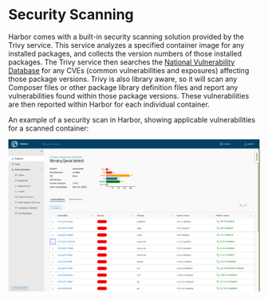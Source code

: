 # Security Scanning

Harbor comes with a built-in security scanning solution provided by the Trivy service. This service analyzes a specified container image for any installed packages, and collects the version numbers of those installed packages. The Trivy service then searches the [National Vulnerability Database](https://nvd.nist.gov/) for any CVEs \(common vulnerabilities and exposures\) affecting those package versions. Trivy is also library aware, so it will scan any Composer files or other package library definition files and report any vulnerabilities found within those package versions. These vulnerabilities are then reported within Harbor for each individual container.

An example of a security scan in Harbor, showing applicable vulnerabilities for a scanned container:

![Harbor Security Scanning Example Image](../../.gitbook/assets/scanning_image_1%20%283%29%20%283%29%20%283%29%20%283%29%20%283%29%20%283%29.png)

